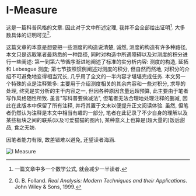 # I-Measure

这是一篇科普风格的文章. 因此对于文中所述定理, 我并不会全部给出证明[^1]. 大多数具体的证明可见[^Folland99].

这篇文章的本意是想要把一些测度的构造说清楚, 诚然, 测度的构造有许多种路径, 本文只是选取笔者最熟悉的一种路径, 同时对构造中所遇障碍以及对测度的积分进行一些阐述: 第一到第六节循序渐进地阐述了标准的实分析内容: 测度的构造, 延拓和 Lebesgue 测度; 第七节按照惯例阐述对测度的积分, 但自然而然地, 对积分的介绍不可避免地变得相当冗长, 几乎用了全文的一半内容才堪堪完成任务. 本文另一个特殊的点是注释繁多: 主要用于介绍测度相关的其余内容和一些对积分, 求导的处理, 终究是实分析的主干内容之一, 但因各种原因含量远超预算, 此主要由于笔者写作风格随性所致. 虽言"写科普要做减法", 但笔者无法合理地处理注释的删减, 因此在此版本中保留了所有注释, 并将其置于文末以便提升正文阅读体验. 虽然, 但笔者仍然认为注释是本文中相当有趣的一部分, 笔者在此记录了不少自身的理解以及某些板块之间的联系(以及可爱猫猫的图片), 某种意义上也算是(超大量的)饭后甜品, 食之无妨.

因笔者能力有限, 故差错难以避免, 还望读者海涵.

[^1]: 一篇文章中多一个数学公式, 就会减少一半读者.

[^Folland99]: G. B. Folland. _Real Analysis: Modern Techniques and their Applications_. John Wiley & Sons, 1999.

![I Measure](https://github.com/InnocentFIVE/I-Measure/assets/104732548/ccb8f88a-99af-488b-a2bd-790faad294f7)
